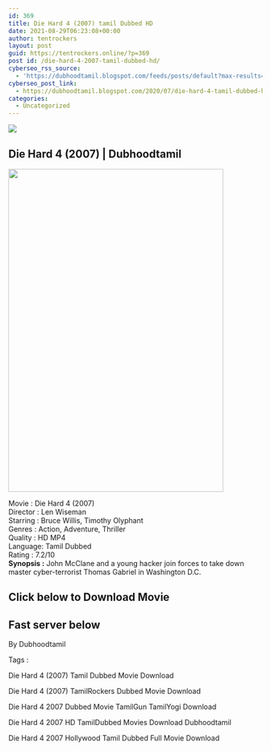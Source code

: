 ```yaml
---
id: 369
title: Die Hard 4 (2007) tamil Dubbed HD
date: 2021-08-29T06:23:08+00:00
author: tentrockers
layout: post
guid: https://tentrockers.online/?p=369
post id: /die-hard-4-2007-tamil-dubbed-hd/
cyberseo_rss_source:
  - 'https://dubhoodtamil.blogspot.com/feeds/posts/default?max-results=150&start-index=151'
cyberseo_post_link:
  - https://dubhoodtamil.blogspot.com/2020/07/die-hard-4-tamil-dubbed-hd.html
categories:
  - Uncategorized
---
```

<div class="media_block">
  <img src="https://1.bp.blogspot.com/-y9EPzV9w_7c/XwA3BZ9RigI/AAAAAAAABqc/Wa7OCu3pU0Q7Jm5tJSl5BpUztRn-b3lvgCNcBGAsYHQ/s72-c/024b14a99d72b07e884079a1a9e29806.jpg" class="media_thumbnail" />
</div>

<div dir="ltr" trbidi="on" readability="21.533242876526">
  <h2>
    <span>Die Hard 4 (2007) | Dubhoodtamil</span>
  </h2>
  
  <div class="separator">
    <a href="https://1.bp.blogspot.com/-y9EPzV9w_7c/XwA3BZ9RigI/AAAAAAAABqc/Wa7OCu3pU0Q7Jm5tJSl5BpUztRn-b3lvgCNcBGAsYHQ/s1600/024b14a99d72b07e884079a1a9e29806.jpg" imageanchor="1"><img loading="lazy" border="0" data-original-height="1500" data-original-width="1000" height="640" src="https://1.bp.blogspot.com/-y9EPzV9w_7c/XwA3BZ9RigI/AAAAAAAABqc/Wa7OCu3pU0Q7Jm5tJSl5BpUztRn-b3lvgCNcBGAsYHQ/s640/024b14a99d72b07e884079a1a9e29806.jpg" width="426" /></a>
  </div>
  
  <p>
    Movie<span> </span>:<span> </span>Die Hard 4 (2007)<br />Director<span> </span>:<span> </span>Len Wiseman<br />Starring<span> </span>:<span> </span>Bruce Willis, Timothy Olyphant<br />Genres<span> </span>:<span> </span>Action, Adventure, Thriller<br />Quality<span> </span>:<span> </span>HD MP4<br />Language:<span> </span>Tamil Dubbed<br />Rating<span> </span>:<span> </span>7.2/10<br /><b>Synopsis :</b> John McClane and a young hacker join forces to take down master cyber-terrorist Thomas Gabriel in Washington D.C.
  </p>
  
  <h2>
    <span>Click below to Download Movie</span>
  </h2>
  
  <h2>
    <span>Fast server below</span>
  </h2>
  
  <p>
    <span>By Dubhoodtamil</span>
  </p>
  
  <p>
    <span>Tags :</span>
  </p>
  
  <p>
    <span>Die Hard 4 (2007) Tamil Dubbed Movie Download</span>
  </p>
  
  <p>
    <span>Die Hard 4 (2007) TamilRockers Dubbed Movie Download</span>
  </p>
  
  <p>
    <span>Die Hard 4 2007 Dubbed Movie TamilGun TamilYogi Download</span>
  </p>
  
  <p>
    <span>Die Hard 4 2007 HD TamilDubbed Movies Download Dubhoodtamil</span>
  </p>
  
  <p>
    <span>Die Hard 4 2007 Hollywood Tamil Dubbed Full Movie Download</span>
  </p>
</div>